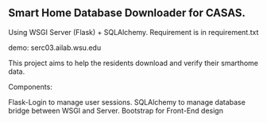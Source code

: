Smart Home Database Downloader for CASAS.
------------------    
   
Using WSGI Server (Flask) + SQLAlchemy. 
Requirement is in requirement.txt

demo: serc03.ailab.wsu.edu

This project aims to help the residents download and verify their smarthome data.

Components:

Flask-Login to manage user sessions.
SQLAlchemy to manage database bridge between WSGI and Server.
Bootstrap for Front-End design


